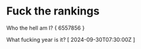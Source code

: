 # Fuck the rankings

Who the hell am I?
{ 6557856 }

What fucking year is it?
[ 2024-09-30T07:30:00Z ]
